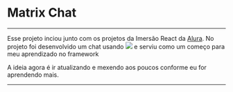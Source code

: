 # Matrix Chat
 ---
 Esse projeto inciou junto com os projetos da Imersão React da [Alura](https://github.com/alura).
 No projeto foi desenvolvido um chat usando <a href="#"><img src="https://img.shields.io/badge/-React.js-007ACC?logo=react&logoColor=white&style=flat" /></a> e serviu como um começo para meu aprendizado no framework

 A ideia agora é ir atualizando e mexendo aos poucos conforme eu for aprendendo mais.

---